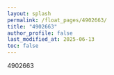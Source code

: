 ```yaml
---
layout: splash
permalink: /float_pages/4902663/
title: "4902663"
author_profile: false
last_modified_at: 2025-06-13
toc: false
---
```

 
4902663

